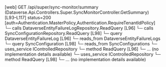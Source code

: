 [web] GET /api/super/sync-monitor/summary  (Dataverse.Api.Controllers.Super.SyncMonitorController.GetSummary)  [L93–L117] status=200 [auth=Authentication.MasterPolicy,Authentication.RequireTenantIdPolicy]
  └─ calls DataverseEntityFailureLogRepository.ReadQuery [L96]
  └─ calls SyncConfigurationRepository.ReadQuery [L98]
  └─ query DataverseEntityFailureLog [L96]
    └─ reads_from DataverseEntityFailureLogs
  └─ query SyncConfiguration [L98]
    └─ reads_from SyncConfigurations
  └─ uses_service IControlledRepository<DataverseEntityFailureLog>
    └─ method ReadQuery [L96]
      └─ ... (no implementation details available)
  └─ uses_service IControlledRepository<SyncConfiguration>
    └─ method ReadQuery [L98]
      └─ ... (no implementation details available)

